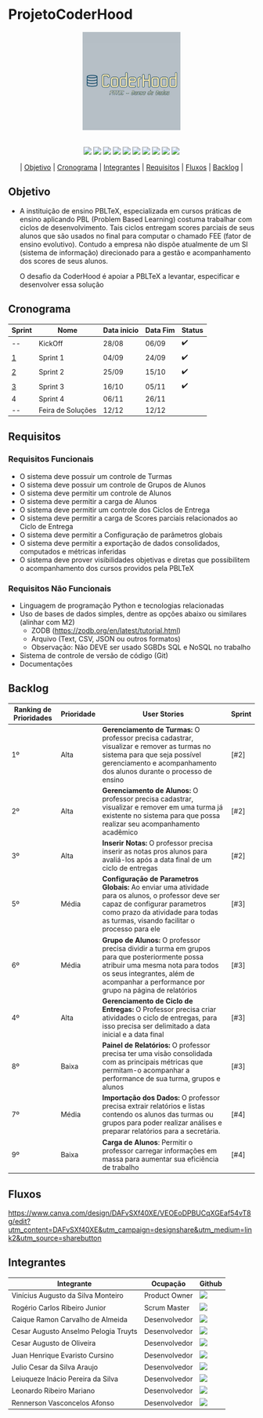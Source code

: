 # ProjetoCoderHood

<p align="center"> <img width="200px" height="200px" src="Coderhood.jpg"/> </p>
<br id="topo">

<div align="center">
    
  <img src="https://img.shields.io/badge/GIT-E44C30?style=for-the-badge&logo=git&logoColor=white" />
  <img src="https://img.shields.io/badge/GitHub-100000?style=for-the-badge&logo=github&logoColor=white"/>
  <img src="https://img.shields.io/badge/HTML5-151515?style=for-the-badge&logo=html5&logoColor=602D9B"/>
  <img src="https://img.shields.io/badge/CSS3-151515?style=for-the-badge&logo=css3&logoColor=602D9B"/>
  <img src="https://img.shields.io/badge/JavaScript-151515?style=for-the-badge&logo=javascript&logoColor=602D9B"/>
  <img src="https://img.shields.io/badge/Python-151515?style=for-the-badge&logo=python&logoColor=602D9B"/>
  <img src="https://img.shields.io/badge/Flask-151515?style=for-the-badge&logo=flask&logoColor=602D9B"/>
  <img src="https://img.shields.io/badge/VSCode-0078D4?style=for-the-badge&logo=visual%20studio%20code&logoColor=white" />
  <img src="https://img.shields.io/badge/Figma-F24E1E?style=for-the-badge&logo=figma&logoColor=white" />
  <img src="https://img.shields.io/badge/Canva-%2300C4CC.svg?&style=for-the-badge&logo=Canva&logoColor=white" />
    
</div>

<p align="center"> |
    <a href="#objetivo">Objetivo</a> |
    <a href="#cronograma">Cronograma</a> |
    <a href="#integrantes">Integrantes</a> |
    <a href="#requisitos">Requisitos</a> |
    <a href="#fluxos">Fluxos</a> |
    <a href="#backlog">Backlog</a> |

<span id="objetivo"></span>

## Objetivo

* A instituição de ensino PBLTeX, especializada em cursos práticas de ensino aplicando PBL
(Problem Based Learning) costuma trabalhar com ciclos de desenvolvimento. Tais ciclos entregam scores parciais de seus alunos
que são usados no final para computar o chamado FEE (fator de ensino evolutivo). Contudo a
empresa não dispõe atualmente de um SI (sistema de informação) direcionado para a gestão e
acompanhamento dos scores de seus alunos.

  O desafio da CoderHood é apoiar a PBLTeX a levantar, especificar e desenvolver essa solução
<span id="cronograma"></span>

## Cronograma

| Sprint  | Nome | Data inicio  | Data Fim | Status |
| ------------- | ------------- | ------------- | ------------- | ------------- |
| --  | KickOff   | 28/08   | 06/09 |✔️ | 
| <a href="https://github.com/CoderHood-Fatec/ProjetoCoderHood/blob/main/Sprints_docs/Sprint1.md">1</a>  | Sprint 1   | 04/09   | 24/09 |✔️ | 
| <a href="https://github.com/CoderHood-Fatec/ProjetoCoderHood/blob/main/Sprints_docs/Sprint2.md">2</a>  | Sprint 2   | 25/09   | 15/10 |✔️ |
| <a href="https://github.com/CoderHood-Fatec/ProjetoCoderHood/blob/main/Sprints_docs/Sprint3.md">3</a>  | Sprint 3   | 16/10   | 05/11 |✔️ | 
| 4  | Sprint 4   | 06/11   | 26/11 | | 
| -- | Feira de Soluções  | 12/12  | 12/12 ||




<span id="requisitos"></span>

## Requisitos

### Requisitos Funcionais
* O sistema deve possuir um controle de Turmas
* O sistema deve possuir um controle de Grupos de Alunos
* O sistema deve permitir um controle de Alunos
* O sistema deve permitir a carga de Alunos
* O sistema deve permitir um controle dos Ciclos de Entrega
* O sistema deve permitir a carga de Scores parciais relacionados ao Ciclo de Entrega
* O sistema deve permitir a Configuração de parâmetros globais
* O sistema deve permitir a exportação de dados consolidados, computados e métricas 
inferidas
* O sistema deve prover visibilidades objetivas e diretas que possibilitem o acompanhamento 
dos cursos providos pela PBLTeX

### Requisitos Não Funcionais

* Linguagem de programação Python e tecnologias relacionadas
* Uso de bases de dados simples, dentre as opções abaixo ou similares (alinhar com 
M2)
  * ZODB (https://zodb.org/en/latest/tutorial.html)
  * Arquivo (Text, CSV, JSON ou outros formatos)
  * Observação: Não DEVE ser usado SGBDs SQL e NoSQL no trabalho
* Sistema de controle de versão de código (Git)
* Documentações

<span id="fluxos"></span>

## Backlog


| Ranking de Prioridades | Prioridade | User Stories | Sprint 
| ------------- | ------------- | ------------- | ------------- 
| 1º | Alta |  **Gerenciamento de Turmas:** O professor precisa cadastrar, visualizar e remover as turmas no sistema para que seja possível gerenciamento e acompanhamento dos alunos durante o processo de ensino  | [#2]  | 
| 2º | Alta | **Gerenciamento de Alunos:** O professor precisa cadastrar, visualizar e remover em uma turma já existente no sistema para que possa realizar seu acompanhamento acadêmico | [#2]  |
| 3º | Alta | **Inserir Notas:** O professor precisa inserir as notas pros alunos para avaliá-los após a data final de um ciclo de entregas | [#2]  |
| 5º | Média | **Configuração de Parametros Globais:** Ao enviar uma atividade para os alunos, o professor deve ser capaz de configurar parametros como prazo da atividade para todas as turmas, visando facilitar o processo para ele  | [#3] |
| 6º | Média | **Grupo de Alunos:** O professor precisa dividir a turma em grupos para que posteriormente possa atribuir uma mesma nota para todos os seus integrantes, além de acompanhar a performance por grupo na página de relatórios| [#3] |
| 4º | Alta | **Gerenciamento de Ciclo de Entregas:** O Professor precisa criar atividades  o ciclo de entregas, para isso precisa ser delimitado a data inicial e a data final  | [#3] |
| 8º | Baixa | **Painel de Relatórios:** O professor precisa ter uma visão consolidada com as principais métricas que permitam-o acompanhar a performance de sua turma, grupos e alunos| [#3] |
| 7º | Média | **Importação dos Dados:** O professor precisa extrair relatórios e listas contendo os alunos das turmas ou grupos para poder realizar análises e preparar relatórios para a secretária.| [#4] |
| 9º | Baixa | **Carga de Alunos**: Permitir o professor carregar informações em massa para aumentar sua eficiência de trabalho | [#4] |

## Fluxos

https://www.canva.com/design/DAFvSXf40XE/VEOEoDPBUCqXGEaf54vT8g/edit?utm_content=DAFvSXf40XE&utm_campaign=designshare&utm_medium=link2&utm_source=sharebutton

<span id="backlog"></span>

## Integrantes

Integrante |Ocupação |Github
 -----------|---------|------
Vinícius Augusto da Silva Monteiro |Product Owner|[<img src="https://camo.githubusercontent.com/fbc3df79ffe1a99e482b154b29262ecbb10d6ee4ed22faa82683aa653d72c4e1/68747470733a2f2f696d672e736869656c64732e696f2f62616467652f4769744875622d3130303030303f7374796c653d666f722d7468652d6261646765266c6f676f3d676974687562266c6f676f436f6c6f723d7768697465" />](https://github.com/viniciusFUU)
Rogério Carlos Ribeiro Junior |Scrum Master|[<img src="https://camo.githubusercontent.com/fbc3df79ffe1a99e482b154b29262ecbb10d6ee4ed22faa82683aa653d72c4e1/68747470733a2f2f696d672e736869656c64732e696f2f62616467652f4769744875622d3130303030303f7374796c653d666f722d7468652d6261646765266c6f676f3d676974687562266c6f676f436f6c6f723d7768697465" />](https://github.com/Rogeriowski)
Caique Ramon Carvalho de Almeida |Desenvolvedor|[<img src="https://camo.githubusercontent.com/fbc3df79ffe1a99e482b154b29262ecbb10d6ee4ed22faa82683aa653d72c4e1/68747470733a2f2f696d672e736869656c64732e696f2f62616467652f4769744875622d3130303030303f7374796c653d666f722d7468652d6261646765266c6f676f3d676974687562266c6f676f436f6c6f723d7768697465" />](https://github.com/caiquer10)
Cesar Augusto Anselmo Pelogia Truyts |Desenvolvedor|[<img src="https://camo.githubusercontent.com/fbc3df79ffe1a99e482b154b29262ecbb10d6ee4ed22faa82683aa653d72c4e1/68747470733a2f2f696d672e736869656c64732e696f2f62616467652f4769744875622d3130303030303f7374796c653d666f722d7468652d6261646765266c6f676f3d676974687562266c6f676f436f6c6f723d7768697465" />](https://github.com/cesarpelogia)
Cesar Augusto de Oliveira |Desenvolvedor|[<img src="https://camo.githubusercontent.com/fbc3df79ffe1a99e482b154b29262ecbb10d6ee4ed22faa82683aa653d72c4e1/68747470733a2f2f696d672e736869656c64732e696f2f62616467652f4769744875622d3130303030303f7374796c653d666f722d7468652d6261646765266c6f676f3d676974687562266c6f676f436f6c6f723d7768697465" />](https://github.com/cesar2099xy)
Juan Henrique Evaristo Cursino |Desenvolvedor|[<img src="https://camo.githubusercontent.com/fbc3df79ffe1a99e482b154b29262ecbb10d6ee4ed22faa82683aa653d72c4e1/68747470733a2f2f696d672e736869656c64732e696f2f62616467652f4769744875622d3130303030303f7374796c653d666f722d7468652d6261646765266c6f676f3d676974687562266c6f676f436f6c6f723d7768697465" />](https://github.com/JuanCursino)
Julio Cesar da Silva Araujo |Desenvolvedor|[<img src="https://camo.githubusercontent.com/fbc3df79ffe1a99e482b154b29262ecbb10d6ee4ed22faa82683aa653d72c4e1/68747470733a2f2f696d672e736869656c64732e696f2f62616467652f4769744875622d3130303030303f7374796c653d666f722d7468652d6261646765266c6f676f3d676974687562266c6f676f436f6c6f723d7768697465" />](https://github.com/JulioAraujo92)
Leiuqueze Inácio Pereira da Silva |Desenvolvedor|[<img src="https://camo.githubusercontent.com/fbc3df79ffe1a99e482b154b29262ecbb10d6ee4ed22faa82683aa653d72c4e1/68747470733a2f2f696d672e736869656c64732e696f2f62616467652f4769744875622d3130303030303f7374796c653d666f722d7468652d6261646765266c6f676f3d676974687562266c6f676f436f6c6f723d7768697465" />](https://github.com/Leiux15)
Leonardo Ribeiro Mariano |Desenvolvedor|[<img src="https://camo.githubusercontent.com/fbc3df79ffe1a99e482b154b29262ecbb10d6ee4ed22faa82683aa653d72c4e1/68747470733a2f2f696d672e736869656c64732e696f2f62616467652f4769744875622d3130303030303f7374796c653d666f722d7468652d6261646765266c6f676f3d676974687562266c6f676f436f6c6f723d7768697465" />](https://github.com/LeoRibeiro05)
Rennerson Vasconcelos Afonso |Desenvolvedor|[<img src="https://camo.githubusercontent.com/fbc3df79ffe1a99e482b154b29262ecbb10d6ee4ed22faa82683aa653d72c4e1/68747470733a2f2f696d672e736869656c64732e696f2f62616467652f4769744875622d3130303030303f7374796c653d666f722d7468652d6261646765266c6f676f3d676974687562266c6f676f436f6c6f723d7768697465" />](https://github.com/Rennerson13)
